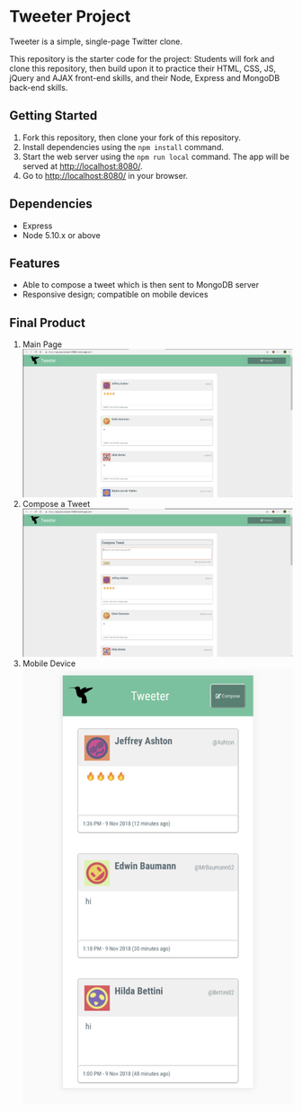 # Tweeter Project

Tweeter is a simple, single-page Twitter clone.

This repository is the starter code for the project: Students will fork and clone this repository, then build upon it to practice their HTML, CSS, JS, jQuery and AJAX front-end skills, and their Node, Express and MongoDB back-end skills.

## Getting Started

1. Fork this repository, then clone your fork of this repository.
2. Install dependencies using the `npm install` command.
3. Start the web server using the `npm run local` command. The app will be served at <http://localhost:8080/>.
4. Go to <http://localhost:8080/> in your browser.

## Dependencies

- Express
- Node 5.10.x or above

## Features

- Able to compose a tweet which is then sent to MongoDB server
- Responsive design; compatible on mobile devices

## Final Product
1. Main Page
!["Screenshot of main page" ](https://github.com/phamjoe/tweeter/blob/master/docs/main.png)
2. Compose a Tweet
!["Screenshot of compose tweet" ](https://github.com/phamjoe/tweeter/blob/master/docs/compose.png)
3. Mobile Device
!["Screenshot on mobile device" ](https://github.com/phamjoe/tweeter/blob/master/docs/mobile.png)


